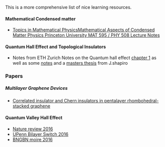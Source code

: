 This is a more comprehensive list of nice learning resources.

#### Mathematical Condensed matter

* [Topics in Mathematical PhysicsMathematical Aspects of Condensed Matter Physics Princeton University MAT 595 / PHY 508 Lecture Notes](https://web.math.princeton.edu/~js129/PDFs/teaching/MAT595_spring_2024/MAT595_PHY508_Lecture_Notes.pdf)

#### Quantum Hall Effect and Topological Insulators

* Notes from ETH Zurich Notes on the Quantum hall effect [chapter 1](https://ethz.ch/content/dam/ethz/special-interest/phys/theoretical-physics/cmtm-dam/documents/tqn/01.pdf) as well as some [notes](https://web.math.princeton.edu/~js129/PDFs/Top_SSP_Lecture_Notes.pdf) and a [masters thesis](https://web.math.princeton.edu/~js129/PDFs/MSC_Thesis.pdf) from J.shapiro


### Papers

##### Multilayer Graphene Devices

* [Correlated insulator and Chern insulators in pentalayer rhombohedral-stacked graphene](https://www.nature.com/articles/s41565-023-01520-1)

#### Quantum Valley Hall Effect

* [Nature review 2016 ](https://www.nature.com/articles/natrevmats201655)
* [UPenn Bilayer Switch 2016](https://www.science.org/doi/full/10.1126/science.adj3742#body-ref-R37-2)
* [BNGBN moire 2016](https://arxiv.org/pdf/1805.11777)